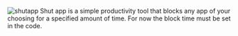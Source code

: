 ![shutapp](https://github.com/Haj02/ShutApp/assets/89282320/9c0e1777-d87e-4c38-aea7-bb00803d1838)
Shut app is a simple productivity tool that blocks any app of your choosing for a specified amount of time.
For now the block time must be set in the code.
